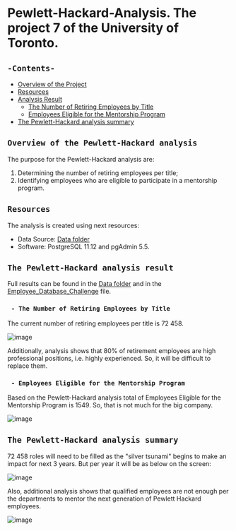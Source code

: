 # Pewlett-Hackard-Analysis. The project 7 of the University of Toronto.

## `-Contents-`	
	
- [Overview of the Project](#overview-of-the-Pewlett-Hackard-analysis)	
- [Resources](#resources)	
- [Analysis Result](#the-Pewlett-Hackard-analysis-result)	
  - [The Number of Retiring Employees by Title](#the-number-of-retiring-employees-by-title)	
  - [Employees Eligible for the Mentorship Program](#employees-eligible-for-the-Mentorship-Program)
- [The Pewlett-Hackard analysis summary](#the-Pewlett-Hackard-analysis-summary)	
	
## `Overview of the Pewlett-Hackard analysis`	
	
The purpose for the Pewlett-Hackard analysis are: 	
1. Determining the number of retiring employees per title; 
2. Identifying employees who are eligible to participate in a mentorship program.
	
## `Resources`	
The analysis is created using next resources:	
  - Data Source: [Data folder](./Data/)	
  - Software: PostgreSQL 11.12 and pgAdmin 5.5.	

## `The Pewlett-Hackard analysis result`	
	
Full results can be found in the [Data folder](./Data) and in the [Employee_Database_Challenge](./Employee_Database_challenge.sql) file.	
  ### ` - The Number of Retiring Employees by Title`	

The current number of retiring employees per title is 72 458.
  
![image](https://user-images.githubusercontent.com/68247343/129509447-be1ff19b-737b-4bfa-84d7-3efde9886c3b.png)

Additionally, analysis shows that 80% of retirement employees are high professional positions, i.e. highly experienced. So, it will be difficult to replace them.

  ### ` - Employees Eligible for the Mentorship Program`	

Based on the Pewlett-Hackard analysis total of Employees Eligible for the Mentorship Program is 1549. So, that is not much for the big company.

![image](https://user-images.githubusercontent.com/68247343/129509398-cbb9efb5-0d05-4bff-b52a-d3e61e1cdd1b.png)

## `The Pewlett-Hackard analysis summary`	

72 458 roles will need to be filled as the "silver tsunami" begins to make an impact for next 3 years. 
But per year it will be as below on the screen:

![image](https://user-images.githubusercontent.com/68247343/129509377-89a11bc3-fb30-496e-aaab-2fe542067cbf.png)


Also, additional analysis shows that qualified employees are not enough per the departments to mentor the next generation of Pewlett Hackard employees.

![image](https://user-images.githubusercontent.com/68247343/129509350-a26e156a-9dee-4706-97fd-44db4511d997.png)
